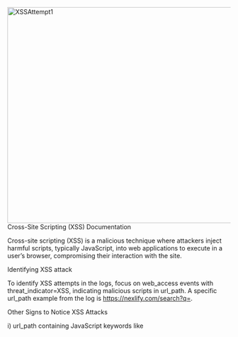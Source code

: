 <img width="959" height="487" alt="XSSAttempt1" src="https://github.com/user-attachments/assets/11085d6a-c765-4cc2-8401-e2e85e751d5e" />Cross-Site Scripting (XSS) Documentation

Cross-site scripting (XSS) is a malicious technique where attackers inject harmful scripts, typically JavaScript, into web applications to execute in a user’s browser, compromising their interaction with the site. 

Identifying XSS attack

To identify XSS attempts in the logs, focus on web_access events with threat_indicator=XSS, indicating malicious scripts in url_path. 
A specific url_path example from the log is https://nexlify.com/search?q=<script>alert('xss')</script>.

Other Signs to Notice XSS Attacks  

i) url_path containing JavaScript keywords like <script>, alert, prompt, or onerror.  
ii) Unusual HTTP responses, such as status_code=200 with malicious payloads, indicating successful script execution.


Scenarios to Check for XSS attack

1. List ip_address, status_code, and url_path for XSS attempts:
<img width="959" height="487" alt="XSSAttempt1" src="https://github.com/user-attachments/assets/28d0a8a5-6b32-40ed-b197-d5d51dde5492" />

2. Display session_id, user_role, and client_browser for XSS attempts:
<img width="958" height="440" alt="XSSAttempt2" src="https://github.com/user-attachments/assets/0e2d9d24-4a4d-4e11-bad7-4c5e694ff597" />

3. Show event_id, destination_ip, and timestamp for XSS attempts:
<img width="956" height="482" alt="XSSAttempt3" src="https://github.com/user-attachments/assets/05ac1ca8-923e-4fd7-babd-0207cd2962c4" />
